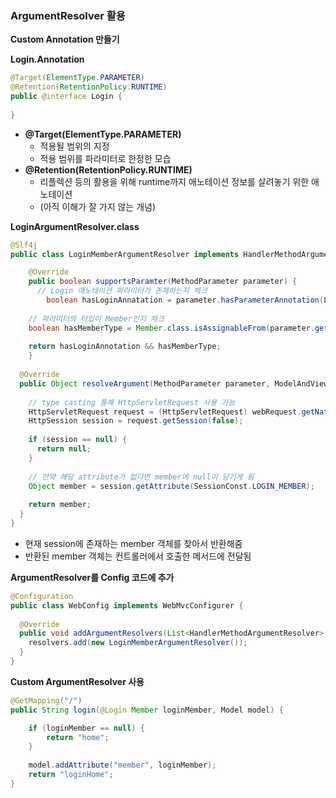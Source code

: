 ### ArgumentResolver 활용

**Custom Annotation 만들기**



**Login.Annotation**

```java
@Target(ElementType.PARAMETER)
@Retention(RetentionPolicy.RUNTIME)
public @interface Login {
  
}
```

- **@Target(ElementType.PARAMETER)**
  - 적용될 범위의 지정
  - 적용 범위를 파라미터로 한정한 모습
- **@Retention(RetentionPolicy.RUNTIME)**
  - 리플렉션 등의 활용을 위해 runtime까지 애노테이션 정보를 살려놓기 위한 애노테이션
  - (아직 이해가 잘 가지 않는 개념)



**LoginArgumentResolver.class**

```java
@Slf4j
public class LoginMemberArgumentResolver implements HandlerMethodArgumentResolver {

	@Override
	public boolean supportsParamter(MethodParameter parameter) {
	  // Login 애노테이션 파라미터가 존재하는지 체크
		boolean hasLoginAnnatation = parameter.hasParameterAnnotation(Login.class);
    
    // 파라미터의 타입이 Member인지 체크
    boolean hasMemberType = Member.class.isAssignableFrom(parameter.getParameterType());
    
    return hasLoginAnnotation && hasMemberType;
	}
  
  @Override
  public Object resolveArgument(MethodParameter parameter, ModelAndViewContainer mavContainer, NativeWebRequest webRequest, WebDataBinderFactory binderFactory) throws Exception {
		
    // type casting 통해 HttpServletRequest 사용 가능
    HttpServletRequest request = (HttpServletRequest) webRequest.getNativeRequest();
    HttpSession session = request.getSession(false);
    
    if (session == null) {
      return null;
    }
    
    // 만약 해당 attribute가 없다면 member에 null이 담기게 됨
    Object member = session.getAttribute(SessionConst.LOGIN_MEMBER); 
    
    return member;
  }
}
```

- 현재 session에 존재하는 member 객체를 찾아서 반환해줌
- 반환된 member 객체는 컨트롤러에서 호출한 메서드에 전달됨



**ArgumentResolver를 Config 코드에 추가**

```java
@Configuration
public class WebConfig implements WebMvcConfigurer {
	
  @Override
  public void addArgumentResolvers(List<HandlerMethodArgumentResolver> resolvers) {
    resolvers.add(new LoginMemberArgumentResolver());
  }
}
```



**Custom ArgumentResolver 사용**

```java
@GetMapping("/")
public String login(@Login Member loginMember, Model model) {

	if (loginMember == null) {
		return "home";
	}
	
	model.addAttribute("member", loginMember);
	return "loginHome";
}
```